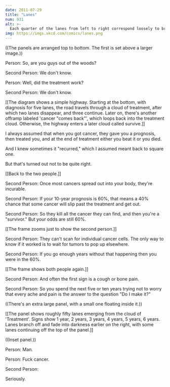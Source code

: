 ```yaml
---
date: 2011-07-29
title: "Lanes"
num: 931
alt: >-
  Each quarter of the lanes from left to right correspond loosely to breast cancer stages one through four (at diagnosis).
img: https://imgs.xkcd.com/comics/lanes.png
---
```

((The panels are arranged top to bottom.  The first is set above a larger image.))

Person: So, are you guys out of the woods?

Second Person: We don't know.

Person: Well, did the treatment work?

Second Person: We don't know.

[[The diagram shows a simple highway.  Starting at the bottom, with diagnosis for five lanes, the road travels through a cloud of treatment, after which two lanes disappear, and three continue.  Later on, there's another offramp labeled 'cancer "comes back"', which loops back into the treatment cloud.  Otherwise, the highway enters a later cloud called survive.]]

I always assumed that when you got cancer, they gave you a prognosis, then treated you, and at the end of treatment either you beat it or you died.

And I knew sometimes it "recurred," which I assumed meant back to square one.

But that's turned out not to be quite right.

[[Back to the two people.]]

Second Person: Once most cancers spread out into your body, they're incurable.

Second Person: If your 10-year prognosis is 60%, that means a 40% chance that some cancer will slip past the treatment and get out.

Second Person: So they kill all the cancer they can find, and then you're a "survivor."  But your odds are still 60%.

[[The frame zooms just to show the second person.]]

Second Person: They can't scan for individual cancer cells.  The only way to know if it worked is to wait for tumors to pop up elsewhere.

Second Person: If you go enough years without that happening then you were in the 60%.

[[The frame shows both people again.]]

Second Person: And often the first sign is a cough or bone pain.

Second Person: So you spend the next five or ten years trying not to worry that every ache and pain is the answer to the question "Do I make it?"

((There's an extra large panel, with a small one floating inside it.))

[[The panel shows roughly fifty lanes emerging from the cloud of 'Treatment'.  Signs show 1 year, 2 years, 3 years, 4 years, 5 years, 6 years.  Lanes branch off and fade into darkness earlier on the right, with some lanes continuing off the top of the panel.]]

((Inset panel.))

Person: Man.

Person: Fuck cancer.

Second Person: 

Seriously.

